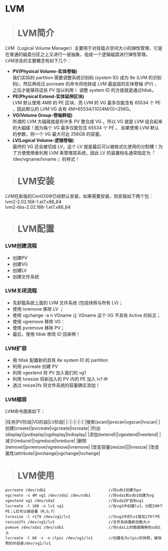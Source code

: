 # LVM #
> # LVM简介 #

LVM（Logical Volume Manager）主要用于对挂载点空间大小的弹性管理，它是在普通的磁盘分区之上又进行一层抽象，组成一个逻辑磁盘进行弹性管理。  
LVM涉及的主要概念有如下几个：
* **PV(Physical Volume-实体卷轴)**  
  我们实际的 partition 需要调整系统识别码 (system ID) 成为 8e (LVM 的识别码)，然后再经过 pvcreate 的命令将他转成 LVM 最底层的实体卷轴 (PV) ，之后才能够将这些 PV 加以利用！ 调整 system ID 的方是就是通过fdisk。
* **PE(Physical Extend-实体延伸区块)**  
  LVM 默认使用 4MB 的 PE 区块，而 LVM 的 VG 最多仅能含有 65534 个 PE ，因此默认的 LVM VG 会有 4M*65534/(1024M/G)=256G。
* **VG(Volume Group-卷轴群组)**  
  所谓的 LVM 大磁碟就是将许多 PV 整合成 VG 。所以 VG 就是 LVM 组合起来的大磁碟！因为每个 VG 最多仅能包含 65534 个 PE 。 如果使用 LVM 默认的参数，则一个 VG 最大可达 256GB 的容量。
* **LV(Logical Volume-逻辑卷轴)**  
  最终的 VG 还会被切成 LV，这个 LV 就是最后可以被格式化使用的分割槽！为了方便使用者利用 LVM 来管理其系统，因此 LV 的装置档名通常指定为『 /dev/vgname/lvname 』的样式！

> # LVM安装 #

LVM在新版的CentOS中已经默认安装，如果需要安装，则安装如下两个包：  
lvm2-2.02.166-1.el7.x86_64  
lvm2-libs-2.02.166-1.el7.x86_64
> # LVM配置 #

### LVM创建流程 ###
* 创建PV
* 创建VG
* 创建LV
* 创建文件系统

### LVM关闭流程 ###
* 先卸载系统上面的 LVM 文件系统 (包括快照与所有 LV)；
* 使用 lvremove 移除 LV ；
* 使用 vgchange -a n VGname 让 VGname 这个 VG 不具有 Active 的标志；
* 使用 vgremove 移除 VG：
* 使用 pvremove 移除 PV；
* 最后，使用 fdisk 修改 ID 回来啊！

### LVM扩容 ###
* 用 fdisk 配置新的具有 8e system ID 的 partition
* 利用 pvcreate 创建 PV
* 利用 vgextend 将 PV 加入我们的 vg1
* 利用 lvresize 将新加入的 PV 内的 PE 加入 lv1 中
* 透过 resize2fs 将文件系统的容量确实添加！

### LVM缩容 ###

LVM命令图表如下：  

|任务|PV阶段|VG阶段|LV阶段|
|::|::|::|::|
|搜索(scan)|pvscan|vgscan|lvscan|
|创建(create)|pvcreate|vgcreate|lvcreate|
|列出(display)|pvdisplay|vgdisplay|lvdisplay|
|添加(extend)||vgextend|lvextend|
|减少(reduce)||vgreduce|lvreduce|
|删除(remove)|pvremove|vgremove|lvremove|
|改变容量(resize)|||lvresize|
|改变属性(attribute)|pvchange|vgchange|lvchange|


> # LVM使用 #

```
pvcreate /dev/sdb1                            //将sdb1创建为pv
vgcreate -s 4M vg1 /dev/sda1 /dev/sdb1        //将sda1和sdb1创建为vg
vgextend vg1 /dev/sda2                        //将sda2扩容到vg1
lvcreate -l 100 -n lv1 vg1                    //在vg1中创建lv1，分配100个PE；L后可以接容量（M,G,T）
lvresize -l +179 /dev/vg1/lv1                 //为vg1中的lv1增加179个PE
resize2fs /dev/vg1/lv1                        //文件系统重新加载大小
pvmove /dev/sda1 /dev/sdb1                    //将sda1上的数据搬移到sdb1上
lvcreate -l 60 -s -n clpic /dev/vg1/lv1       //创建名为clpic的快照，被快照的内容是/dev/vg1/lv1

```
